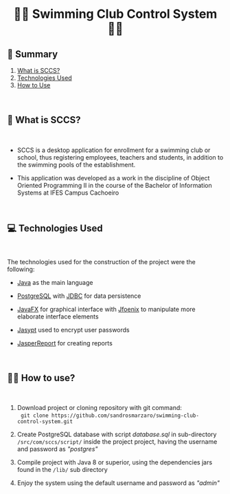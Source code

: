 <h1 align="center">🏊🏻 <b> Swimming Club Control System </b> 🏊🏻 </h1>

## 📖 **Summary**
1. <a href="#-What is SCCS">What is SCCS?</a>
2. <a href="#-Technologies Used">Technologies Used</a>
3. <a href="#-How to Use">How to Use</a>

</br>

## 🤔 **What is SCCS?** <a id="-What is SCCS"></a>

</br>

* SCCS is a desktop application for enrollment for a swimming club or school, thus registering employees, teachers and students, in addition to the swimming pools of the establishment.

* This application was developed as a work in the discipline of Object Oriented Programming II in the course of the Bachelor of Information Systems at IFES Campus Cachoeiro

</br>

## 💻 **Technologies Used** <a id="-Technologies Used"></a>

</br>

The technologies used for the construction of the project were the following:

* [Java](https://www.java.com/pt-BR/) as the main language

* [PostgreSQL](https://www.postgresql.org) with [JDBC](https://docs.oracle.com/javase/8/docs/technotes/guides/jdbc/) for data persistence

* [JavaFX](https://openjfx.io) for graphical interface with [Jfoenix](http://www.jfoenix.com) to manipulate more elaborate interface elements

 * [Jasypt](http://www.jasypt.org) used to encrypt user passwords

 * [JasperReport](https://community.jaspersoft.com) for creating reports

 </br>

## 👩‍💻 **How to use?** <a id="-How to Use"></a>

</br>

1. Download project or cloning repository with git command: </br>
&nbsp; `git clone https://github.com/sandrosmarzaro/swimming-club-control-system.git`

2. Create PostgreSQL database with script *database.sql* in sub-directory `/src/com/sccs/script/` inside the project project, having the username and password as *"postgres"*

3. Compile project with Java 8 or superior, using the dependencies jars found in the `/lib/` sub directory

4. Enjoy the system using the default username and password as *"admin"*